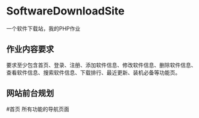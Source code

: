 SoftwareDownloadSite
====================

一个软件下载站，我的PHP作业

作业内容要求
------------------
要求至少包含首页、登录、注册、添加软件信息、修改软件信息、删除软件信息、查看软件信息、搜索软件信息、下载排行、最近更新、装机必备等功能页。

网站前台规划
---------------------

#首页
所有功能的导航页面